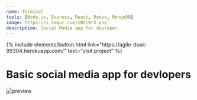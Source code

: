 ```yaml
---
name: Terminal
tools: [Node.js, Express, React, Redux, MongoDB]
image: https://i.imgur.com/zN5LWrX.png
description: Social Media app for devloper.
---
```


<p class="text-center">
{% include elements/button.html link="https://agile-dusk-99304.herokuapp.com/" text="visit project" %}
</p>

# Basic social media app for devlopers



![preview](https://i.imgur.com/VPjAVPc.png)




